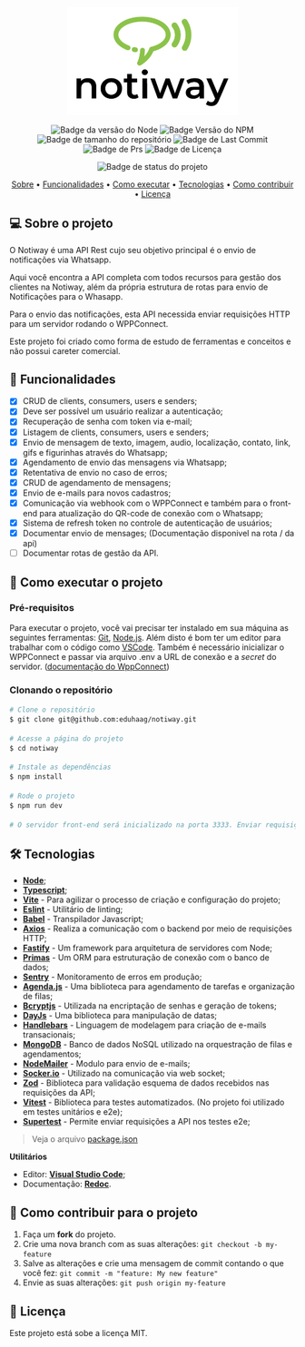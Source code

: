 <div align="center">
  <img src="/src/public/images/logo.png" alt="Logo da Notiway" width="300px" />
</div>

<div align="center">

![Badge da versão do Node](https://img.shields.io/badge/Node-v18.12.1-green?logo=nodedotjs&color=%23339933)
![Badge Versão do NPM](https://img.shields.io/badge/NPM-v9.8.1-dark_green)
![Badge de tamanho do repositório](https://img.shields.io/github/repo-size/eduhaag/notiway)
![Badge de Last Commit](https://img.shields.io/github/last-commit/eduhaag/notiway?color=orange)
![Badge de Prs](https://img.shields.io/badge/PRs-Welcome-yellow)
![Badge de Licença](https://img.shields.io/badge/licence-MIT-green)

![Badge de status do projeto](https://img.shields.io/badge/PROJETO_PAUSADO-yellow)

 <a href="#-sobre-o-projeto">Sobre</a> •
  <a href="#-funcionalidades">Funcionalidades</a> •
 <a href="#-como-executar-o-projeto">Como executar</a> • 
 <a href="#-tecnologias">Tecnologias</a> • 
 <a href="#-como-contribuir-para-o-projeto">Como contribuir</a> • 
 <a href="#-licença">Licença</a>
  
</div>

## 💻 Sobre o projeto
O Notiway é uma API Rest cujo seu objetivo principal é o envio de notificações via Whatsapp.

Aqui você encontra a API completa com todos recursos para gestão dos clientes na Notiway, além da própria estrutura de rotas para envio de Notificações para o Whasapp.

Para o envio das notificações, esta API necessida enviar requisições HTTP para um servidor rodando o WPPConnect.

Este projeto foi criado como forma de estudo de ferramentas e conceitos e não possui careter comercial.

## 🧰 Funcionalidades
- [x] CRUD de clients, consumers, users e senders;
- [x] Deve ser possível um usuário realizar a autenticação;
- [x] Recuperação de senha com token via e-mail;
- [x] Listagem de clients, consumers, users e senders;
- [x] Envio de mensagem de texto, imagem, audio, localização, contato, link, gifs e figurinhas através do Whatsapp;
- [X] Agendamento de envio das mensagens via Whatsapp;
- [x] Retentativa de envio no caso de erros;
- [x] CRUD de agendamento de mensagens;
- [x] Envio de e-mails para novos cadastros;
- [x] Comunicação via webhook com o WPPConnect e também para o front-end para atualização do QR-code de conexão com o Whatsapp;
- [x] Sistema de refresh token no controle de autenticação de usuários;
- [x] Documentar envio de mensages; (Documentação disponivel na rota / da api)
- [ ] Documentar rotas de gestão da API.

## 🚀 Como executar o projeto
### Pré-requisitos
Para executar o projeto, você vai precisar ter instalado em sua máquina as seguintes ferramentas: [Git](https://git-scm.com), [Node.js](https://nodejs.org/en/). Além disto é bom ter um editor para trabalhar com o código como [VSCode](https://code.visualstudio.com/).
Também é necessário inicializar o WPPConnect e passar via arquivo .env a URL de conexão e a *secret* do servidor. ([documentação do WppConnect](https://wppconnect.io/docs/))

### Clonando o repositório
```bash
# Clone o repositório
$ git clone git@github.com:eduhaag/notiway.git

# Acesse a página do projeto
$ cd notiway

# Instale as dependências
$ npm install

# Rode o projeto
$ npm run dev

# O servidor front-end será inicializado na porta 3333. Enviar requisições para http://localhost:5173.

```

## 🛠️ Tecnologias
- **[Node](https://nodejs.org/)**;
- **[Typescript](https://www.typescriptlang.org/)**;
- **[Vite](https://vitejs.dev/)** - Para agilizar o processo de criação e configuração do projeto;
- **[Eslint](https://eslint.org/)** - Utilitário de linting;
- **[Babel](https://babeljs.io/docs/)** - Transpilador Javascript;
- **[Axios](https://axios-http.com/)** - Realiza a comunicação com o backend por meio de requisições HTTP;
- **[Fastify](https://fastify.dev/)** - Um framework para arquitetura de servidores com Node;
- **[Primas](https://www.prisma.io/)** - Um ORM para estruturação de conexão com o banco de dados;
- **[Sentry](https://sentry.io/)** - Monitoramento de erros em produção;
- **[Agenda.js](https://github.com/agenda/agenda)** - Uma biblioteca para agendamento de tarefas e organização de filas;
- **[Bcryptjs](https://github.com/kelektiv/node.bcrypt.js)** - Utilizada na encriptação de senhas e geração de tokens;
- **[DayJs](https://day.js.org/)** - Uma biblioteca para manipulação de datas;
- **[Handlebars](https://handlebarsjs.com/)** - Linguagem de modelagem para criação de e-mails transacionais;
- **[MongoDB](https://www.mongodb.com/)** - Banco de dados NoSQL utilizado na orquestração de filas e agendamentos;
- **[NodeMailer](https://nodemailer.com/)** - Modulo para envio de e-mails;
- **[Socker.io](https://socket.io/)** - Utilizado na comunicação via web socket;
- **[Zod](https://zod.dev/)** - Biblioteca para validação esquema de dados recebidos nas requisições da API;
- **[Vitest](https://vitest.dev/)** - Biblioteca para testes automatizados. (No projeto foi utilizado em testes unitários e e2e);
- **[Supertest](https://github.com/ladjs/supertest)** - Permite enviar requisições a API nos testes e2e;
> Veja o arquivo [package.json](https://github.com/eduhaag/Memoteca/package.json)

**Utilitários**
- Editor:  **[Visual Studio Code](https://code.visualstudio.com/)**;
- Documentação: **[Redoc](https://redocly.com/)**.

## 💪 Como contribuir para o projeto
1. Faça um **fork** do projeto.
2. Crie uma nova branch com as suas alterações: `git checkout -b my-feature`
3. Salve as alterações e crie uma mensagem de commit contando o que você fez: `git commit -m "feature: My new feature"`
4. Envie as suas alterações: `git push origin my-feature`

## 📝 Licença
Este projeto está sobe a licença MIT.
